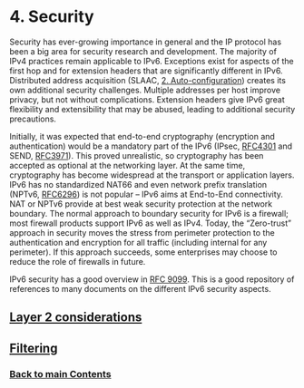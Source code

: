 # 4. Security

Security has ever-growing importance in general and the
IP protocol has been a big area for security research and development. The majority of IPv4 practices remain applicable to IPv6. Exceptions exist for aspects of the first hop and for extension headers that are significantly different in IPv6. Distributed address acquisition (SLAAC, [2. Auto-configuration](../2.%20IPv6%20Basic%20Technology/Auto-configuration.md)) creates its own additional security challenges. Multiple addresses per host improve privacy, but not without complications. Extension headers give IPv6 great flexibility and extensibility that may be abused, leading to additional security precautions.

Initially, it was expected that end-to-end cryptography (encryption and authentication) would be a mandatory part of the IPv6 (IPsec, [RFC4301](https://www.rfc-editor.org/info/rfc4301) and SEND, [RFC3971](https://www.rfc-editor.org/info/rfc3971)). This proved unrealistic, so cryptography has been accepted as optional at the networking layer. At the same time, cryptography has become widespread at the transport or application layers.
IPv6 has no standardized NAT66 and even network prefix translation (NPTv6, [RFC6296](https://www.rfc-editor.org/info/rfc6296)) is not popular – IPv6 aims at End-to-End connectivity. NAT or NPTv6 provide at best weak security protection at the network boundary. The normal approach to boundary security for IPv6 is a firewall; most firewall products support IPv6 as well as IPv4. Today, the “Zero-trust” approach in security moves the stress from perimeter protection to the authentication and encryption for all traffic (including internal for any perimeter). If this approach succeeds, some enterprises may choose to reduce the role of firewalls in future.

IPv6 security has a good overview in [RFC 9099](https://www.rfc-editor.org/info/rfc9099). This is a good repository of references to many documents on the different IPv6 security aspects.


<!-- ## Name (add plain section names like that) -->

<!-- Link lines generated automatically; do not delete -->
## [Layer 2 considerations](Layer%202%20considerations.md)
## [Filtering](Filtering.md)
### [<ins>Back to main Contents</ins>](../Contents.md)
